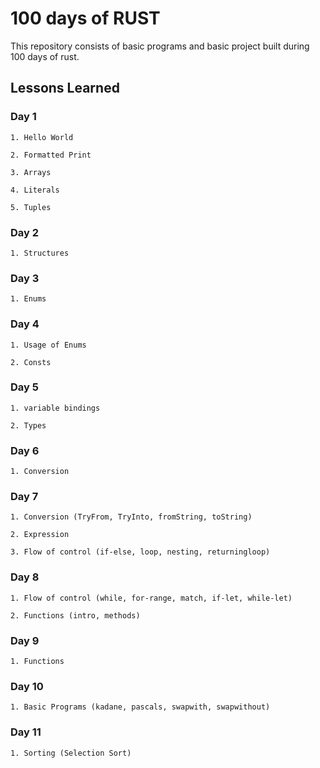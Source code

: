 
# 100 days of RUST

This repository consists of basic programs and basic project built during 100 days of rust. 

## Lessons Learned

### Day 1
    1. Hello World 
    
    2. Formatted Print

    3. Arrays

    4. Literals

    5. Tuples

### Day 2
    1. Structures

### Day 3
    1. Enums

### Day 4
    1. Usage of Enums

    2. Consts

### Day 5
    1. variable bindings

    2. Types

### Day 6
    1. Conversion
    
### Day 7
    1. Conversion (TryFrom, TryInto, fromString, toString)

    2. Expression

    3. Flow of control (if-else, loop, nesting, returningloop)

### Day 8
    1. Flow of control (while, for-range, match, if-let, while-let)

    2. Functions (intro, methods)

### Day 9
    1. Functions 

### Day 10 
    1. Basic Programs (kadane, pascals, swapwith, swapwithout)

### Day 11
    1. Sorting (Selection Sort)